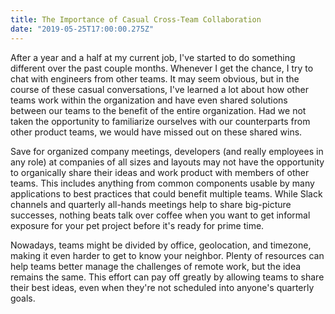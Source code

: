 ```yaml
---
title: The Importance of Casual Cross-Team Collaboration
date: "2019-05-25T17:00:00.275Z"
---
```


After a year and a half at my current job, I've started to do something
different over the past couple months. Whenever I get the chance, I try
to chat with engineers from other teams. It may seem obvious, but in the
course of these casual conversations, I've learned a lot about how other
teams work within the organization and have even shared solutions
between our teams to the benefit of the entire organization. Had we not
taken the opportunity to familiarize ourselves with our
counterparts from other product teams, we would have missed out on
these shared wins.

Save for organized company meetings, developers (and really employees in any role)
at companies of all sizes and layouts may not have the opportunity to organically
share their ideas and work product with members of other teams. This
includes anything from common components usable by many applications
to best practices that could benefit multiple teams. While Slack channels
and quarterly all-hands meetings help to share big-picture successes, nothing
beats talk over coffee when you want to get informal exposure for your
pet project before it's ready for prime time. 

Nowadays, teams might be divided by office, geolocation, and timezone,
making it even harder to get to know your neighbor. Plenty of resources
can help teams better manage the challenges of remote work, but the idea
remains the same. This effort can pay off greatly by allowing teams
to share their best ideas, even when they're not scheduled into anyone's
quarterly goals.